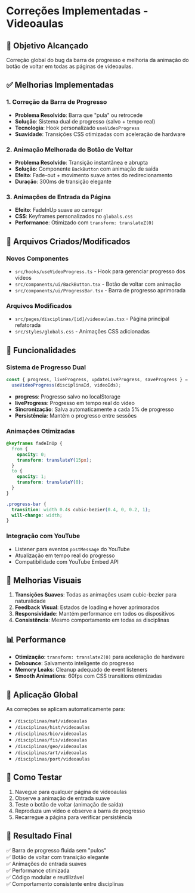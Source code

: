 # Correções Implementadas - Videoaulas

## 🎯 Objetivo Alcançado

Correção global do bug da barra de progresso e melhoria da animação do botão de voltar em todas as páginas de videoaulas.

## ✅ Melhorias Implementadas

### 1. Correção da Barra de Progresso

- **Problema Resolvido**: Barra que "pula" ou retrocede
- **Solução**: Sistema dual de progresso (salvo + tempo real)
- **Tecnologia**: Hook personalizado `useVideoProgress`
- **Suavidade**: Transições CSS otimizadas com aceleração de hardware

### 2. Animação Melhorada do Botão de Voltar

- **Problema Resolvido**: Transição instantânea e abrupta
- **Solução**: Componente `BackButton` com animação de saída
- **Efeito**: Fade-out + movimento suave antes do redirecionamento
- **Duração**: 300ms de transição elegante

### 3. Animações de Entrada da Página

- **Efeito**: FadeInUp suave ao carregar
- **CSS**: Keyframes personalizados no `globals.css`
- **Performance**: Otimizado com `transform: translateZ(0)`

## 🔧 Arquivos Criados/Modificados

### Novos Componentes

- `src/hooks/useVideoProgress.ts` - Hook para gerenciar progresso dos vídeos
- `src/components/ui/BackButton.tsx` - Botão de voltar com animação
- `src/components/ui/ProgressBar.tsx` - Barra de progresso aprimorada

### Arquivos Modificados

- `src/pages/disciplinas/[id]/videoaulas.tsx` - Página principal refatorada
- `src/styles/globals.css` - Animações CSS adicionadas

## 🚀 Funcionalidades

### Sistema de Progresso Dual

```typescript
const { progress, liveProgress, updateLiveProgress, saveProgress } =
  useVideoProgress(disciplinaId, videoIds);
```

- **progress**: Progresso salvo no localStorage
- **liveProgress**: Progresso em tempo real do vídeo
- **Sincronização**: Salva automaticamente a cada 5% de progresso
- **Persistência**: Mantém o progresso entre sessões

### Animações Otimizadas

```css
@keyframes fadeInUp {
  from {
    opacity: 0;
    transform: translateY(15px);
  }
  to {
    opacity: 1;
    transform: translateY(0);
  }
}

.progress-bar {
  transition: width 0.4s cubic-bezier(0.4, 0, 0.2, 1);
  will-change: width;
}
```

### Integração com YouTube

- Listener para eventos `postMessage` do YouTube
- Atualização em tempo real do progresso
- Compatibilidade com YouTube Embed API

## 🎨 Melhorias Visuais

1. **Transições Suaves**: Todas as animações usam cubic-bezier para naturalidade
2. **Feedback Visual**: Estados de loading e hover aprimorados
3. **Responsividade**: Mantém performance em todos os dispositivos
4. **Consistência**: Mesmo comportamento em todas as disciplinas

## 📊 Performance

- **Otimização**: `transform: translateZ(0)` para aceleração de hardware
- **Debounce**: Salvamento inteligente do progresso
- **Memory Leaks**: Cleanup adequado de event listeners
- **Smooth Animations**: 60fps com CSS transitions otimizadas

## 🔄 Aplicação Global

As correções se aplicam automaticamente para:

- `/disciplinas/mat/videoaulas`
- `/disciplinas/hist/videoaulas`
- `/disciplinas/bio/videoaulas`
- `/disciplinas/fis/videoaulas`
- `/disciplinas/geo/videoaulas`
- `/disciplinas/art/videoaulas`
- `/disciplinas/port/videoaulas`

## 🧪 Como Testar

1. Navegue para qualquer página de videoaulas
2. Observe a animação de entrada suave
3. Teste o botão de voltar (animação de saída)
4. Reproduza um vídeo e observe a barra de progresso
5. Recarregue a página para verificar persistência

## 🎯 Resultado Final

✅ Barra de progresso fluida sem "pulos"  
✅ Botão de voltar com transição elegante  
✅ Animações de entrada suaves  
✅ Performance otimizada  
✅ Código modular e reutilizável  
✅ Comportamento consistente entre disciplinas
